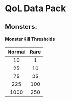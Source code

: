 # QoL Data Pack
## Monsters:
#### Monster Kill Thresholds
| Normal | Rare |
| :---: | :---: |
| 10 | 1 |
| 25 | 10 |
| 75 | 25 |
| 225 | 100 |
| 1000 | 250 |
